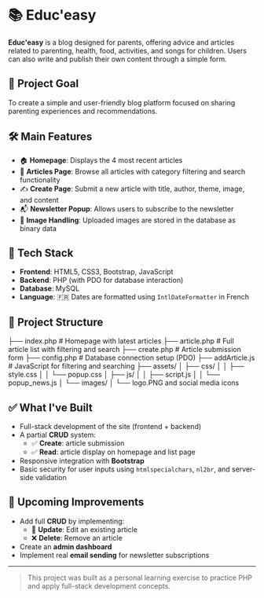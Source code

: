 # 📚 Educ'easy

**Educ'easy** is a blog designed for parents, offering advice and articles related to parenting, health, food, activities, and songs for children. Users can also write and publish their own content through a simple form.

## 🎯 Project Goal

To create a simple and user-friendly blog platform focused on sharing parenting experiences and recommendations.

## 🛠️ Main Features

- 🏠 **Homepage**: Displays the 4 most recent articles
- 📄 **Articles Page**: Browse all articles with category filtering and search functionality
- ✍️ **Create Page**: Submit a new article with title, author, theme, image, and content
- 📬 **Newsletter Popup**: Allows users to subscribe to the newsletter
- 📸 **Image Handling**: Uploaded images are stored in the database as binary data

## 🧰 Tech Stack

- **Frontend**: HTML5, CSS3, Bootstrap, JavaScript
- **Backend**: PHP (with PDO for database interaction)
- **Database**: MySQL
- **Language**: 🇫🇷 Dates are formatted using `IntlDateFormatter` in French

## 📂 Project Structure

├── index.php # Homepage with latest articles
├── article.php # Full article list with filtering and search
├── create.php # Article submission form
├── config.php # Database connection setup (PDO)
├── addArticle.js # JavaScript for filtering and searching
├── assets/
│ ├── css/
│ │ ├── style.css
│ │ └── popup.css
│ ├── js/
│ │ ├── script.js
│ │ └── popup_news.js
│ └── images/
│ └── logo.PNG and social media icons

## ✅ What I've Built

- Full-stack development of the site (frontend + backend)
- A partial **CRUD** system:  
  - ✅ **Create**: article submission  
  - ✅ **Read**: article display on homepage and list page  
- Responsive integration with **Bootstrap**
- Basic security for user inputs using `htmlspecialchars`, `nl2br`, and server-side validation

## 🔧 Upcoming Improvements

- Add full **CRUD** by implementing:
  - 🔄 **Update**: Edit an existing article
  - ❌ **Delete**: Remove an article
- Create an **admin dashboard**
- Implement real **email sending** for newsletter subscriptions

---

> This project was built as a personal learning exercise to practice PHP and apply full-stack development concepts.


